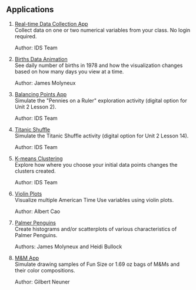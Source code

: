 ## **Applications**

1. [Real-time Data Collection App](https://collection.thinkdataed.org/)  
    Collect data on one or two numerical variables from your class. No login required.

    Author: IDS Team



2. [Births Data Animation](https://labs.thinkdataed.org/extras/animations/gotdata/gotdata.html)  
    See daily number of births in 1978 and how the visualization changes based on how many days you view at a time.

    Author: James Molyneux



3. [Balancing Points App](https://www.thinkdataed.org/balance-app/)  
    Simulate the "Pennies on a Ruler" exploration activity (digital option for Unit 2 Lesson 2).

    Author: IDS Team



4. [Titanic Shuffle](https://idsthinkdataed.shinyapps.io/titanic/)    
    Simulate the Titanic Shuffle activity (digital option for Unit 2 Lesson 14).

    Author: IDS Team



5. [K-means Clustering](https://kmeans.thinkdataed.org/)  
    Explore how where you choose your initial data points changes the clusters created.

    Author: IDS Team



6. [Violin Plots](https://idsthinkdataed.shinyapps.io/shinyapp_atus/)  
    Visualize multiple American Time Use variables using violin plots.

    Author: Albert Cao



7. [Palmer Penguins](https://idsthinkdataed.shinyapps.io/PalmerPenguin/)  
    Create histograms and/or scatterplots of various characteristics of Palmer Penguins.

    Authors: James Molyneux and Heidi Bullock



8. [M&M App](https://uobofz-gilbert-neuner.shinyapps.io/MnMs/)  
    Simulate drawing samples of Fun Size or 1.69 oz bags of M&Ms and their color compositions.

    Author: Gilbert Neuner

  

<style>
.md-nav--primary .md-nav__link[for=__toc] ~ .md-nav {
    display: none !important;
  }
.md-sidebar {
    display: none !important;
}
.md-header{
    pointer-events: none;
}
</style>
